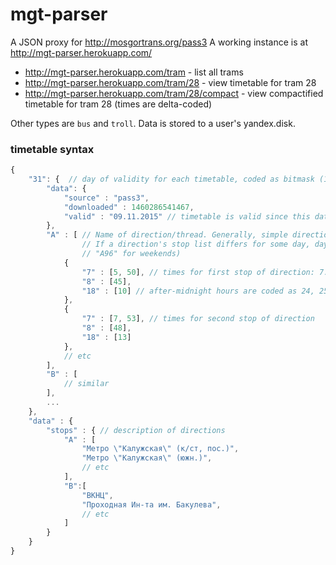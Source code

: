 # mgt-parser
A JSON proxy for http://mosgortrans.org/pass3
A working instance is at http://mgt-parser.herokuapp.com/

* http://mgt-parser.herokuapp.com/tram - list all trams
* http://mgt-parser.herokuapp.com/tram/28 - view timetable for tram 28
* http://mgt-parser.herokuapp.com/tram/28/compact - view compactified timetable for tram 28 (times are delta-coded)

Other types are `bus` and `troll`. Data is stored to a user's yandex.disk.

### timetable syntax

````js
{
    "31": {  // day of validity for each timetable, coded as bitmask (1 for monday, 2 for tuesday... 64 for sunday)
        "data": {
            "source" : "pass3",
            "downloaded" : 1460286541467,
            "valid" : "09.11.2015" // timetable is valid since this date
        },
        "A" : [ // Name of direction/thread. Generally, simple directions are "A" and "B", shortened are "C"/"D" etc.
                // If a direction's stop list differs for some day, day bitmask is added (e. g. "A" for working days /
                // "A96" for weekends) 
            {
                "7" : [5, 50], // times for first stop of direction: 7:05, 7:50, 8:45 etc.
                "8" : [45],
                "18" : [10] // after-midnight hours are coded as 24, 25, 26 and 27.
            },
            {
                "7" : [7, 53], // times for second stop of direction
                "8" : [48],
                "18" : [13]
            },
            // etc
        ],
        "B" : [
            // similar
        ],
        ...
    },
    "data" : {
        "stops" : { // description of directions
            "A" : [
                "Метро \"Калужская\" (к/ст, пос.)",
                "Метро \"Калужская\" (южн.)",
                // etc
            ],
            "B":[
                "ВКНЦ",
                "Проходная Ин-та им. Бакулева",
                // etc
            ]
        }
    }
}
````
